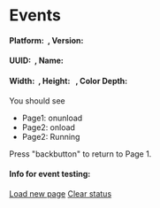 Events
======

#### Platform: <span id="platform">  </span>, Version: <span id="version"> </span>

#### UUID: <span id="uuid">  </span>, Name: <span id="name"> </span>

#### Width: <span id="width">  </span>, Height: <span id="height">  </span>, Color Depth: <span id="colorDepth"></span>

You should see  

-   Page1: onunload
-   Page2: onload
-   Page2: Running

Press "backbutton" to return to Page 1.

#### Info for event testing:

<a href="index.html" class="btn large">Load new page</a> <a href="javascript:" class="btn large">Clear status</a>
